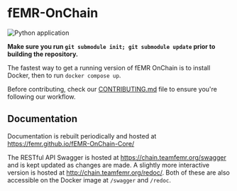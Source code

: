 # fEMR-OnChain
![Python application](https://github.com/FEMR/fEMR-OnChain-Core/workflows/Python%20application/badge.svg)

**Make sure you run `git submodule init; git submodule update` prior to building the repository.**

The fastest way to get a running version of fEMR OnChain is to install Docker, then to run `docker compose up`.

Before contributing, check our [CONTRIBUTING.md](CONTRIBUTING.md) file to ensure you're following our workflow.

## Documentation
Documentation is rebuilt periodically and hosted at https://femr.github.io/fEMR-OnChain-Core/

The RESTful API Swagger is hosted at https://chain.teamfemr.org/swagger and is kept updated as changes are made.
A slightly more interactive version is hosted at http://chain.teamfemr.org/redoc/.
Both of these are also accessible on the Docker image at `/swagger` and `/redoc`.